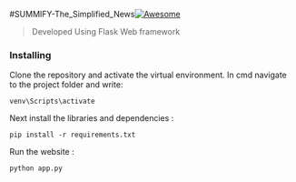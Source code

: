#SUMMIFY-The_Simplified_News[![Awesome](https://cdn.rawgit.com/sindresorhus/awesome/d7305f38d29fed78fa85652e3a63e154dd8e8829/media/badge.svg)](https://github.com/sindresorhus/awesome#readme)

> Developed Using Flask Web framework

### Installing

Clone the repository and activate the virtual environment.
In cmd navigate to the project folder and write: 
```
venv\Scripts\activate
```

Next install the libraries and dependencies :

```
pip install -r requirements.txt
```

Run the website :
```
python app.py
```
